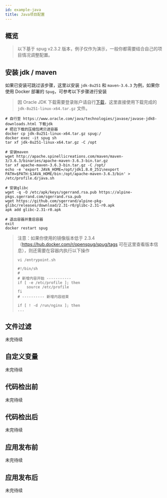 ```yaml
---
id: example-java
title: Java项目配置
---
```


## 概览
> 以下基于 spug v2.3.2 版本，例子仅作为演示，一般你都需要结合自己的项目情况调整配置。


## 安装 jdk / maven
如果已安装可跳过该步骤，这里以安装 `jdk-8u251` 和 `maven-3.6.3` 为例，如果你使用 Docker 部署的 `Spug`，可参考以下步骤进行安装
> 因 Oracle JDK 下载需要登录账户请自行[下载](https://www.oracle.com/java/technologies/javase/javase-jdk8-downloads.html)，这里直接使用下载完成的 `jdk-8u251-linux-x64.tar.gz` 文件。
```shell script
# 自行至 https://www.oracle.com/java/technologies/javase/javase-jdk8-downloads.html 下载jdk
# 把已下载的压缩包拷贝进容器
docker cp jdk-8u251-linux-x64.tar.gz spug:/
docker exec -it spug sh
tar xf jdk-8u251-linux-x64.tar.gz -C /opt

# 安装maven
wget http://apache.spinellicreations.com/maven/maven-3/3.6.3/binaries/apache-maven-3.6.3-bin.tar.gz
tar xf apache-maven-3.6.3-bin.tar.gz -C /opt/
echo -e 'export JAVA_HOME=/opt/jdk1.8.0_251\nexport PATH=$PATH:$JAVA_HOME/bin:/opt/apache-maven-3.6.3/bin' > /etc/profile.d/java.sh

# 安装glibc
wget -q -O /etc/apk/keys/sgerrand.rsa.pub https://alpine-pkgs.sgerrand.com/sgerrand.rsa.pub
wget https://github.com/sgerrand/alpine-pkg-glibc/releases/download/2.31-r0/glibc-2.31-r0.apk
apk add glibc-2.31-r0.apk

# 退出容器并重启容器
exit
docker restart spug
```
> 注意：如果你使用的镜像版本低于 2.3.4（https://hub.docker.com/r/openspug/spug/tags 可在这里查看版本信息），则还需要在容器内执行以下操作
> ```shell script
> vi /entrypoint.sh
> 
> #!/bin/sh
> #
> # 新增内容开始 -----------
> if [ -e /etc/profile ]; then
>     source /etc/profile
> fi
> # ---------- 新增内容结束
> 
> if [ ! -d /run/nginx ]; then
> ...
> ```

## 文件过滤
未完待续

## 自定义变量
未完待续

## 代码检出前
未完待续

## 代码检出后
未完待续

## 应用发布前
未完待续

## 应用发布后
未完待续

